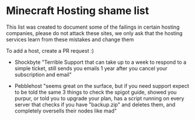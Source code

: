 # Minecraft Hosting shame list
This list was created to document some of the failings in certain hosting companies,
please do not attack these sites, we only ask that the hosting services learn from these mistakes and change them

To add a host, create a PR request :)


* Shockbyte "Terrible Support that can take up to a week to respond to a simple ticket, still sends you emails 1 year after you cancel your subscription and email"

* Pebblehost "seems great on the surface, but if you need support expect to be told the same 3 things to check the spigot guide, showed you purpur, or told you to upgrade your plan, has a script running on every server that checks if you have "backup.zip" and deletes them, and completely oversells their nodes like mad"
